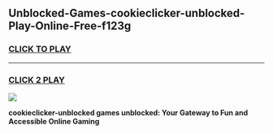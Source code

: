 
## Unblocked-Games-cookieclicker-unblocked-Play-Online-Free-f123g
<h3>
<a href="https://premium76.site?title=cookieclicker-unblocked&ref=26A">CLICK TO PLAY</a></h3>
<hr>

<h3>
<a href="https://premium76.site?title=cookieclicker-unblocked&ref=26A">CLICK 2 PLAY</a>
  
</h3>

<a href="https://premium76.site?title=cookieclicker-unblocked&ref=26A"><img src="https://clearcache.store/games.png"></a>


**cookieclicker-unblocked games unblocked: Your Gateway to Fun and Accessible Online Gaming**
